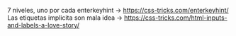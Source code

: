 7 niveles, uno por cada enterkeyhint -> https://css-tricks.com/enterkeyhint/
Las etiquetas implicita son mala idea -> https://css-tricks.com/html-inputs-and-labels-a-love-story/
